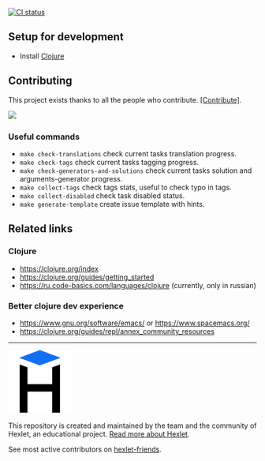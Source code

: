 [![CI status](https://github.com/hexlet-codebattle/battle_asserts/actions/workflows/release.yml/badge.svg)](https://github.com/hexlet-codebattle/battle_asserts/actions/workflows/release.yml)

## Setup for development

- Install [Clojure](https://clojure.org/guides/getting_started)

## Contributing

This project exists thanks to all the people who contribute. [[Contribute]](CONTRIBUTING.md).

<a href="https://github.com/hexlet-codebattle/battle_asserts/graphs/contributors"><img src="https://opencollective.com/codebattle/contributors.svg?width=890"></a>

### Useful commands

- `make check-translations` check current tasks translation progress.
- `make check-tags` check current tasks tagging progress.
- `make check-generators-and-solutions` check current tasks solution and arguments-generator progress.
- `make collect-tags` check tags stats, useful to check typo in tags.
- `make collect-disabled` check task disabled status.
- `make generate-template` create issue template with hints.

## Related links

### Clojure

- https://clojure.org/index
- https://clojure.org/guides/getting_started
- https://ru.code-basics.com/languages/clojure (currently, only in russian)

### Better clojure dev experience

- https://www.gnu.org/software/emacs/ or https://www.spacemacs.org/
- https://clojure.org/guides/repl/annex_community_resources

---

[![Hexlet Ltd. logo](https://raw.githubusercontent.com/Hexlet/assets/master/images/hexlet_logo128.png)](https://hexlet.io?utm_source=github&utm_medium=link&utm_campaign=battle_asserts)

This repository is created and maintained by the team and the community of Hexlet, an educational project. [Read more about Hexlet](https://hexlet.io?utm_source=github&utm_medium=link&utm_campaign=battle_asserts).

See most active contributors on [hexlet-friends](https://friends.hexlet.io/).
